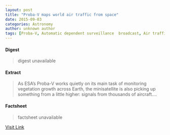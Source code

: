 ```yaml
---
layout: post
title: "Proba-V maps world air traffic from space"
date: 2015-09-03
categories: Astronomy
author: unknown author
tags: [Proba-V, Automatic dependent surveillance  broadcast, Air traffic control, German Aerospace Center, Spaceflight, Aerospace engineering, Aerospace, Outer space, Spaceflight technologies, Aeronautics, Technology, Flight, Spacecraft, Astronautics]
---
```



#### Digest
>digest unavailable

#### Extract
>As ESA’s Proba-V works quietly on its main task of monitoring vegetation growth across Earth, the minisatellite is also picking up something from a little higher: signals from thousands of aircraft....

#### Factsheet
>factsheet unavailable

[Visit Link](http://www.esa.int/Our_Activities/Space_Engineering_Technology/Proba_Missions/Proba-V_maps_world_air_traffic_from_space)



